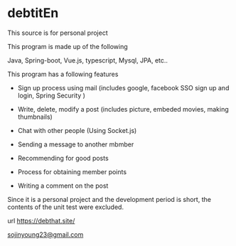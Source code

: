 # debtitEn

This source is for personal project

This program is made up of the following

Java, Spring-boot, Vue.js, typescript, Mysql, JPA, etc..

This program has a following features

 - Sign up process using mail (includes google, facebook SSO sign up and login, Spring Security )

 - Write, delete, modify a post (includes picture, embeded movies, making thumbnails)

 - Chat with other people (Using Socket.js)

 - Sending a message to another mbmber

 - Recommending for good posts

 - Process for obtaining member points

 - Writing a comment on the post

Since it is a personal project and the development period is short, the contents of the unit test were excluded.


url https://debthat.site/

sojinyoung23@gmail.com
